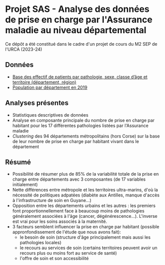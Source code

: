 # Projet SAS - Analyse des données de prise en charge par l'Assurance maladie au niveau départemental

Ce dépôt a été constitué dans le cadre d'un projet de cours du M2 SEP de l'URCA (2023-24)

## Données

- [Base des effectif de patients par pathologie, sexe, classe d’âge et territoire (département, région)](https://data.ameli.fr/explore/dataset/effectifs/information/)
- [Population par département en 2019](https://www.insee.fr/fr/statistiques/6011075)

## Analyses présentes

- Statistiques descriptives de données
- Analyse en composante principale du nombre de prise en charge par habitant pour les 17 différentes pathologies listées par l'Assurance maladie
- *Clustering* des 94 départements métropolitains (hors Corse) sur la base de leur nombre de prise en charge par habitant vivant dans le département

## Résumé

- Possibilité de résumer plus de 85% de la variabilité totale de la prise en charge entre départements avec 3 composantes (de 17 variables initialement)
- Nette différences entre métropole et les territoires ultra-marins, d'où la nécessité de politiques adpatées (diabète aux Antilles, manque d'accès à l'infrastructure de soin en Guyane...)
- Opposition entre les départements urbains et les autres : les premiers font proportionnellement face à beaucoup moins de pathologies généralement associées à l'âge (cancer, dégénérescence...). L'inverse est vrai pour les soins associés à la maternité.
- 3 facteurs semblent influencer la prise en charge par habitant (possible appronfondissement de l'étude que nous avons fait):
    - le besoin de soin (structure d'âge principalement mais aussi les pathologies locales)
    - le recours au services de soin (certains territoires peuvent avoir un recours plus ou moins fort au service de santé)
    - l'offre de soin et son accessibilité 
